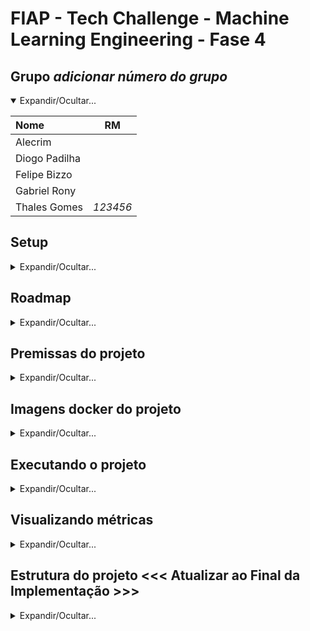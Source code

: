 # FIAP - Tech Challenge - Machine Learning Engineering - Fase 4

## Grupo _adicionar número do grupo_

<details open>

<summary> Expandir/Ocultar... </summary>

| **Nome**       |  **RM**  |
| :------------- | :------: |
| Alecrim        |          |
| Diogo Padilha  |          |
| Felipe Bizzo   |          |
| Gabriel Rony   |          |
| Thales Gomes   | _123456_ |

</details>

## Setup

<details>

<summary> Expandir/Ocultar... </summary>

Esse projeto utiliza o [UV](https://docs.astral.sh/uv/) para gerenciamento do projeto.  
Para instalar siga a documentação em: https://docs.astral.sh/uv/getting-started/  

</details>

## Roadmap

<details>

<summary> Expandir/Ocultar... </summary>

As tarefas que devem ser executadas estão definidas em: https://github.com/felipbizz/mle-tech-challenge-4/issues/1

</details>

## Premissas do projeto

<details>

<summary> Expandir/Ocultar... </summary>

Para limitar o escopo de treinamento do modelo restringimos as ações availiadas às seguintes empresas:

```
Atualizar a tabela abaixo com os símbolos reamente em uso:  
['DIS', 'VALE3', 'PETR4', 'ITUB4', 'ABEV3', 'BBDC4', 'SANB11', 'BBAS3', 'JBSS3', 'KLBN11', 'BPAC11', 'BBDC3', 'ITSA4', 'WEGE3']
```

| Cód.  | Empresa   |
| ----- | --------- |
| AAPL  | Apple     |
| MSFT  | Microsoft |
| GOOGL | Google    |
| AMZN  | Amazon    |
| TSLA  | Tesla     |
| DIS   | Disney    |

Para o monitoramento online da API foi utilizada a integração do FastAPI com o Pydantic Logfire.  
Vale ressaltar que para utilizar o Pydantic Logfire é necessário realizar o registro no portal (sendo possível utilizar as credenciais do GitHub como Single Sign On).  
Uma vez registrado, siga as instruções do [link] para configurar o projeto e criar as credenciais necessárias para o envio de métricas.  
Configure o token como uma variável de ambiente a ser utilizada pelo Docker Compose durante a criação do ambiente.  

> Referências (acessadas em 29/01/2025):  
> [Criando um projeto no Pydantic Logfire](https://logfire.pydantic.dev/docs/)  
> [Criando tokens de acesso ao projeto do Pydantic Logfire](https://logfire.pydantic.dev/docs/how-to-guides/create-write-tokens/)  
> [Integrando o FastAPI com o Pydantic Logfire](https://logfire.pydantic.dev/docs/integrations/web-frameworks/fastapi/)  

As atividades assíncronas do projeto foram desenvolvidas utilizando o RabbitMQ como orquestrador de mensagens.

> Referência: [Tutorial RabbitMQ](https://www.rabbitmq.com/tutorials) - Acessado em 29/01/2025

</details>

## Imagens docker do projeto

<details>

<summary> Expandir/Ocultar... </summary>

| Imagem Docker | Descrição |
| :---: | :--- |
| mle-api | API para execução das tarefas |
| prometheus | Servidor Prometheus |
| grafana | Servidor Grafana |
| rabbitmq | Servidor RabbitMQ |
| postgres | Banco de dados PostgreSQL |

### Gerando as imagens

#### API

Garanta que o logfire está autenticado e que o arquivo de credencial exista no caminho <APP>/.logfire/logfire_credentials.json  

```bash
docker build -f Dockerfile -t mle-api --secret id=logfire,src=.logfire/logfire_credentials.json .
```

</details>

## Executando o projeto

<details>

<summary> Expandir/Ocultar... </summary>

Para iniciar todos os containers necessários para a execução do projeto, basta executar o comando a seguir:  
_Lembre-se que é necessário que todas as imagens tenham sido criadas_

```
docker-compose up -d
```

</details>

## Visualizando métricas

<details>

<summary> Expandir/Ocultar... </summary>

### Visualize as métricas da API online através do portal Logfire

Acesse a URL : https://logfire.pydantic.dev/thalexbr/fiap-mle-fase4

### Obtendo métricas coletadas diretamente do cliente do Prometheus

Acesse a URL : http://localhost:5000/api/v1/query

ou, execute o comando abaixo em um terminal:

```
curl http://localhost:5000/api/v1/query
```

### Acessando a interface do servidor Prometheus

Acesse a URL: http://localhost:9090/query

### Acessando a interface do servidor Grafana

Acesse a URL : http://localhost:3000

> Para detalhes de como acessar o dashboard criado para o projeto, acesse [aqui](./readme_files/GRAFANA.md)

### Monitore a fila de requisições do RabbitMQ

Acesse a URL : http://localhost:15672/#/

> Para detalhes de como navegar na página do RabbitMQ [clique aqui](readme_files/RABBITMQ.md)

</details>

## Estrutura do projeto <<< Atualizar ao Final da Implementação >>>

<details>

<summary> Expandir/Ocultar... </summary>

```
.
├── README.md
├── config
│   ├── config.py
│   └── settings.toml
├── ml_models
│   ├── neuralforecast_lstm_v4_1_000_epochs.joblib
│   └── neuralforecast_lstm_v6_10_000_epochs.joblib
├── notebooks
│   ├── 00_exploratoria.ipynb
│   └── 01_salva_minio.ipynb
├── project_structure.txt
├── pyproject.toml
├── scripts
│   ├── 00_download_files.py
│   ├── 01_tune_model.py
│   ├── 02_train_model.py
│   ├── __init__.py
│   └── src
│       ├── __init__.py
│       └── utils.py
├── src
│   ├── __init__.py
│   └── utils.py
├── tc4-api
│   ├── Dockerfile
│   ├── README.md
│   ├── api
│   │   ├── __init__.py
│   │   ├── app.py
│   │   └── controllers
│   │       ├── __init__.py
│   │       ├── metrics_controller.py
│   │       └── model_controller.py
│   ├── logs
│   │   ├── api
│   │   │   └── api.log
│   │   └── metrics_controller
│   │       └── metrics_controller.log
│   ├── pyproject.toml
│   └── src
│       ├── __init__.py
│       └── utils.py
└── uv.lock
```

</details>